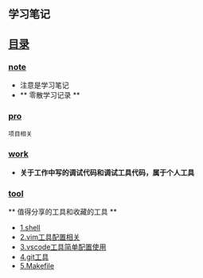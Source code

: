 ##  学习笔记 

## [目录](README.md)


### [note](./note)

- 注意是学习笔记
- ** 零散学习记录 **

### [pro](./pro)

    项目相关

### [work](./work) 

- **关于工作中写的调试代码和调试工具代码，属于个人工具**

### [tool](./tool)

 ** 值得分享的工具和收藏的工具 **
- [1.shell](./shell) 
- [2.vim工具配置相关](./vim72)
- [3.vscode工具简单配置使用](./vscode)
- [4.git工具](./tool/git/REAMDE.md)
- [5.Makefile](./Makefile) 






